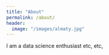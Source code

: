 ```yaml
---
title: "About"
permalink: /about/
header:
  image: "/images/almaty.jpg"
---
```


I am a data science enthusiast
  etc, etc,
